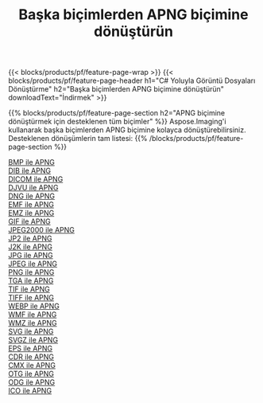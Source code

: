 ﻿---
title: Başka biçimlerden APNG biçimine dönüştürün 
weight: 3920
url: /tr/net/conversion/to/apng 
lang: tr
langdirlevel: 2
locales: zh-hans,ja,it,ru,de,es,fr,nl,id,lt,pl,pt,vi,tr,ko,zh-hant,ar,hi,th,sv,cs,uk,he
description: Aspose.Imaging'i kullanarak başka biçimlerden APNG biçimine kolayca dönüştürebilirsiniz
---

{{< blocks/products/pf/feature-page-wrap >}}
{{< blocks/products/pf/feature-page-header h1="C# Yoluyla Görüntü Dosyaları Dönüştürme" h2="Başka biçimlerden APNG biçimine dönüştürün" downloadText="İndirmek" >}}


{{% blocks/products/pf/feature-page-section  h2="APNG biçimine dönüştürmek için desteklenen tüm biçimler" %}}
Aspose.Imaging'i kullanarak başka biçimlerden APNG biçimine kolayca dönüştürebilirsiniz.
<br/>
Desteklenen dönüşümlerin tam listesi:
{{% /blocks/products/pf/feature-page-section %}}
<div class="container-fluid productfamilypage bg-gray">
    <div class="convertypes bg-gray agp-content section">
        <div class="container">
		<div class="row other-converters">
		    <div class='col-md-2 other-converter remove-lp remove-rp'><a href="/imaging/tr/net/conversion/bmp-to-apng" >BMP ile APNG</a></div>
<div class='col-md-2 other-converter remove-lp remove-rp'><a href="/imaging/tr/net/conversion/dib-to-apng" >DIB ile APNG</a></div>
<div class='col-md-2 other-converter remove-lp remove-rp'><a href="/imaging/tr/net/conversion/dicom-to-apng" >DICOM ile APNG</a></div>
<div class='col-md-2 other-converter remove-lp remove-rp'><a href="/imaging/tr/net/conversion/djvu-to-apng" >DJVU ile APNG</a></div>
<div class='col-md-2 other-converter remove-lp remove-rp'><a href="/imaging/tr/net/conversion/dng-to-apng" >DNG ile APNG</a></div>
<div class='col-md-2 other-converter remove-lp remove-rp'><a href="/imaging/tr/net/conversion/emf-to-apng" >EMF ile APNG</a></div>
<div class='col-md-2 other-converter remove-lp remove-rp'><a href="/imaging/tr/net/conversion/emz-to-apng" >EMZ ile APNG</a></div>
<div class='col-md-2 other-converter remove-lp remove-rp'><a href="/imaging/tr/net/conversion/gif-to-apng" >GIF ile APNG</a></div>
<div class='col-md-2 other-converter remove-lp remove-rp'><a href="/imaging/tr/net/conversion/jpeg2000-to-apng" >JPEG2000 ile APNG</a></div>
<div class='col-md-2 other-converter remove-lp remove-rp'><a href="/imaging/tr/net/conversion/jp2-to-apng" >JP2 ile APNG</a></div>
<div class='col-md-2 other-converter remove-lp remove-rp'><a href="/imaging/tr/net/conversion/j2k-to-apng" >J2K ile APNG</a></div>
<div class='col-md-2 other-converter remove-lp remove-rp'><a href="/imaging/tr/net/conversion/jpg-to-apng" >JPG ile APNG</a></div>
<div class='col-md-2 other-converter remove-lp remove-rp'><a href="/imaging/tr/net/conversion/jpeg-to-apng" >JPEG ile APNG</a></div>
<div class='col-md-2 other-converter remove-lp remove-rp'><a href="/imaging/tr/net/conversion/png-to-apng" >PNG ile APNG</a></div>
<div class='col-md-2 other-converter remove-lp remove-rp'><a href="/imaging/tr/net/conversion/tga-to-apng" >TGA ile APNG</a></div>
<div class='col-md-2 other-converter remove-lp remove-rp'><a href="/imaging/tr/net/conversion/tif-to-apng" >TIF ile APNG</a></div>
<div class='col-md-2 other-converter remove-lp remove-rp'><a href="/imaging/tr/net/conversion/tiff-to-apng" >TIFF ile APNG</a></div>
<div class='col-md-2 other-converter remove-lp remove-rp'><a href="/imaging/tr/net/conversion/webp-to-apng" >WEBP ile APNG</a></div>
<div class='col-md-2 other-converter remove-lp remove-rp'><a href="/imaging/tr/net/conversion/wmf-to-apng" >WMF ile APNG</a></div>
<div class='col-md-2 other-converter remove-lp remove-rp'><a href="/imaging/tr/net/conversion/wmz-to-apng" >WMZ ile APNG</a></div>
<div class='col-md-2 other-converter remove-lp remove-rp'><a href="/imaging/tr/net/conversion/svg-to-apng" >SVG ile APNG</a></div>
<div class='col-md-2 other-converter remove-lp remove-rp'><a href="/imaging/tr/net/conversion/svgz-to-apng" >SVGZ ile APNG</a></div>
<div class='col-md-2 other-converter remove-lp remove-rp'><a href="/imaging/tr/net/conversion/eps-to-apng" >EPS ile APNG</a></div>
<div class='col-md-2 other-converter remove-lp remove-rp'><a href="/imaging/tr/net/conversion/cdr-to-apng" >CDR ile APNG</a></div>
<div class='col-md-2 other-converter remove-lp remove-rp'><a href="/imaging/tr/net/conversion/cmx-to-apng" >CMX ile APNG</a></div>
<div class='col-md-2 other-converter remove-lp remove-rp'><a href="/imaging/tr/net/conversion/otg-to-apng" >OTG ile APNG</a></div>
<div class='col-md-2 other-converter remove-lp remove-rp'><a href="/imaging/tr/net/conversion/odg-to-apng" >ODG ile APNG</a></div>
<div class='col-md-2 other-converter remove-lp remove-rp'><a href="/imaging/tr/net/conversion/ico-to-apng" >ICO ile APNG</a></div>
                </div>
        </div>
    </div>
</div>
<br/>

